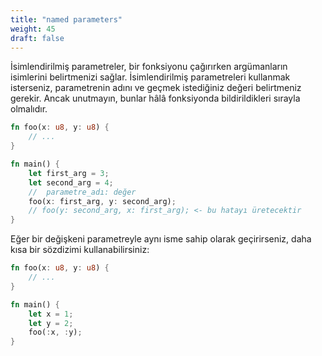 ```yaml
---
title: "named parameters"
weight: 45
draft: false
---
```


İsimlendirilmiş parametreler, bir fonksiyonu çağırırken argümanların isimlerini belirtmenizi sağlar.
İsimlendirilmiş parametreleri kullanmak isterseniz, parametrenin adını ve geçmek istediğiniz değeri belirtmeniz gerekir. Ancak unutmayın, bunlar hâlâ fonksiyonda bildirildikleri sırayla olmalıdır.

```rust {.codebox}
fn foo(x: u8, y: u8) {
    // ...
}

fn main() {
    let first_arg = 3;
    let second_arg = 4;
    //  parametre_adı: değer
    foo(x: first_arg, y: second_arg);
    // foo(y: second_arg, x: first_arg); <- bu hatayı üretecektir
}
```

Eğer bir değişkeni parametreyle aynı isme sahip olarak geçirirseniz, daha kısa bir sözdizimi kullanabilirsiniz:

```rust {.codebox}
fn foo(x: u8, y: u8) {
    // ...
}

fn main() {
    let x = 1;
    let y = 2;
    foo(:x, :y);
}
```
